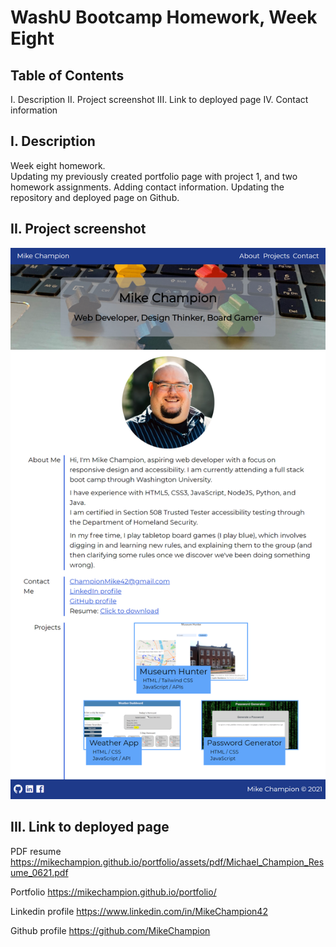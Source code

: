 # WashU Bootcamp Homework, Week Eight

## Table of Contents

I. Description
II. Project screenshot
III. Link to deployed page
IV. Contact information

## I. Description

Week eight homework.  
Updating my previously created portfolio page with project 1, and two homework assignments.
Adding contact information.
Updating the repository and deployed page on Github.

## II. Project screenshot

![portfolio demo](./assets/img/portfolio2.png)

## III. Link to deployed page

PDF resume
https://mikechampion.github.io/portfolio/assets/pdf/Michael_Champion_Resume_0621.pdf

Portfolio
https://mikechampion.github.io/portfolio/

Linkedin profile
https://www.linkedin.com/in/MikeChampion42

Github profile
https://github.com/MikeChampion
